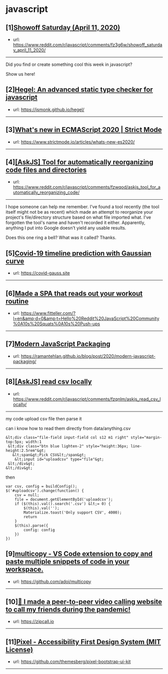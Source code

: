 # javascript
## [1][Showoff Saturday (April 11, 2020)](https://www.reddit.com/r/javascript/comments/fz3g6w/showoff_saturday_april_11_2020/)
- url: https://www.reddit.com/r/javascript/comments/fz3g6w/showoff_saturday_april_11_2020/
---
Did you find or create something cool this week in javascript? 

Show us here!
## [2][Hegel: An advanced static type checker for javascript](https://www.reddit.com/r/javascript/comments/fzowq2/hegel_an_advanced_static_type_checker_for/)
- url: https://jsmonk.github.io/hegel/
---

## [3][What's new in ECMAScript 2020 | Strict Mode](https://www.reddit.com/r/javascript/comments/fzuidn/whats_new_in_ecmascript_2020_strict_mode/)
- url: https://www.strictmode.io/articles/whats-new-es2020/
---

## [4][[AskJS] Tool for automatically reorganizing code files and directories](https://www.reddit.com/r/javascript/comments/fzwqod/askjs_tool_for_automatically_reorganizing_code/)
- url: https://www.reddit.com/r/javascript/comments/fzwqod/askjs_tool_for_automatically_reorganizing_code/
---
I hope someone can help me remember. I've found a tool recently (the tool itself might not be as recent) which made an attempt to reorganize your project's file/directory structure based on what file imported what. I've forgotten the tool's name and haven't recorded it either. Apparently, anything I put into Google doesn't yield any usable results.

Does this one ring a bell? What was it called? Thanks.
## [5][Covid-19 timeline prediction with Gaussian curve](https://www.reddit.com/r/javascript/comments/fz2xk2/covid19_timeline_prediction_with_gaussian_curve/)
- url: https://covid-gauss.site
---

## [6][Made a SPA that reads out your workout routine](https://www.reddit.com/r/javascript/comments/fzw5gj/made_a_spa_that_reads_out_your_workout_routine/)
- url: https://www.fitteller.com/?l=en&amp;d=0&amp;t=Hello%20Reddit%20JavaScript%20Community%0A10s%20Squats%0A10s%20Push-ups
---

## [7][Modern JavaScript Packaging](https://www.reddit.com/r/javascript/comments/fzocjy/modern_javascript_packaging/)
- url: https://ramantehlan.github.io/blog/post/2020/modern-javascript-packaging/
---

## [8][[AskJS] read csv locally](https://www.reddit.com/r/javascript/comments/fzqnlm/askjs_read_csv_locally/)
- url: https://www.reddit.com/r/javascript/comments/fzqnlm/askjs_read_csv_locally/
---
my code upload csv file then parse it

can i know how to read them directly from data/anything.csv

    &lt;div class="file-field input-field col s12 m1 right" style="margin-top:5px; width:1
     &lt;div class="btn blue lighten-2" style="height:36px; line-height:2.5rem"&gt;
       &lt;span&gt;Pick CSV&lt;/span&gt;
        &lt;input id="uploadcsv" type="file"&gt;
     &lt;/div&gt;
    &lt;/div&gt;

then

    var csv, config = buildConfig();
    $('#uploadcsv').change(function() {
        csv = null;
        file = document.getElementById('uploadcsv');
        if ($(this).val().search('.csv') &lt;= 0) {
            $(this).val('');
            Materialize.toast('Only support CSV', 4000);
            return
        }
        $(this).parse({
            config: config
        })
    })
## [9][multicopy - VS Code extension to copy and paste multiple snippets of code in your workspace.](https://www.reddit.com/r/javascript/comments/fz0zzu/multicopy_vs_code_extension_to_copy_and_paste/)
- url: https://github.com/adoi/multicopy
---

## [10][🚀 I made a peer-to-peer video calling website to call my friends during the pandemic!](https://www.reddit.com/r/javascript/comments/fyiay3/i_made_a_peertopeer_video_calling_website_to_call/)
- url: https://zipcall.io
---

## [11][Pixel - Accessibility First Design System (MIT License)](https://www.reddit.com/r/javascript/comments/fzacrx/pixel_accessibility_first_design_system_mit/)
- url: https://github.com/themesberg/pixel-bootstrap-ui-kit
---

